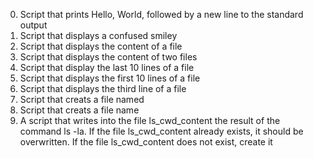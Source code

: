 0. Script that prints Hello, World, followed by a new line to the standard output
1. Script that displays a confused smiley
2. Script that displays the content of a file
3. Script that displays the content of two files
4. Script that display the last 10 lines of a file
5. Script that displays the first 10 lines of a file
6. Script that displays the third line of a file
7. Script that creats a file named
7. Script that creats a file name
8. A script that writes into the file ls_cwd_content the result of the command ls -la. If the file ls_cwd_content already exists, it should be overwritten. If the file ls_cwd_content does not exist, create it
